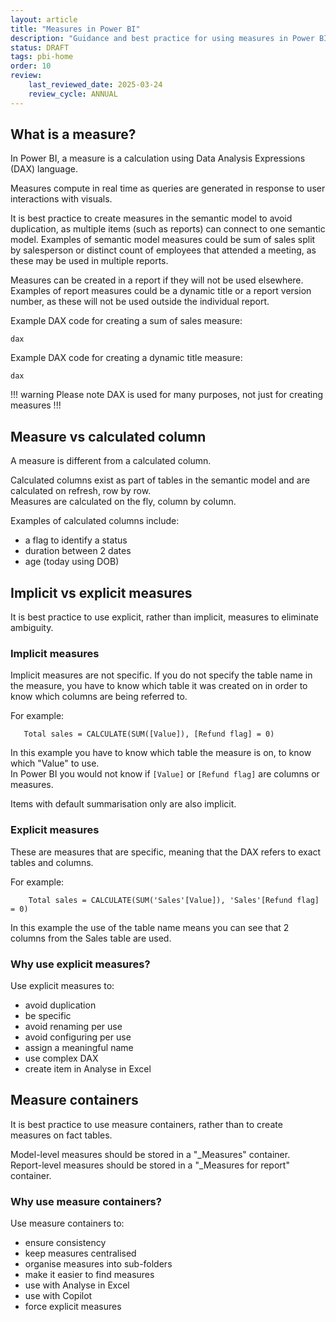 ```yaml
---
layout: article
title: "Measures in Power BI"
description: "Guidance and best practice for using measures in Power BI"
status: DRAFT
tags: pbi-home
order: 10
review:
    last_reviewed_date: 2025-03-24
    review_cycle: ANNUAL
---
```

## What is a measure?  
  
In Power BI, a measure is a calculation using Data Analysis Expressions (DAX) language.  
  
Measures compute in real time as queries are generated in response to user interactions with visuals.  
  
It is best practice to create measures in the semantic model to avoid duplication, as multiple items (such as reports) can connect to one semantic model. Examples of semantic model measures could be sum of sales split by salesperson or distinct count of employees that attended a meeting, as these may be used in multiple reports.  
  
Measures can be created in a report if they will not be used elsewhere. Examples of report measures could be a dynamic title or a report version number, as these will not be used outside the individual report.  
  
Example DAX code for creating a sum of sales measure:  
  
```
dax

```

Example DAX code for creating a dynamic title measure:  

```
dax

```
  
!!! warning Please note
DAX is used for many purposes, not just for creating measures
!!!  
  
## Measure vs calculated column  
  
A measure is different from a calculated column.  
  
Calculated columns exist as part of tables in the semantic model and are calculated on refresh, row by row.  
Measures are calculated on the fly, column by column.  
  
Examples of calculated columns include:

- a flag to identify a status
- duration between 2 dates
- age (today using DOB)  
  
## Implicit vs explicit measures  
  
It is best practice to use explicit, rather than implicit, measures to eliminate ambiguity.  
  
### Implicit measures  
  
Implicit measures are not specific. If you do not specify the table name in the measure, you have to know which table it was created on in order to know which columns are being referred to.  
  
For example:  
  
 ```
    Total sales = CALCULATE(SUM([Value]), [Refund flag] = 0)  

```  
In this example you have to know which table the measure is on, to know which "Value" to use.  
In Power BI you would not know if `[Value]` or `[Refund flag]` are columns or measures.  
  
Items with default summarisation only are also implicit.

### Explicit measures  
  
These are measures that are specific, meaning that the DAX refers to exact tables and columns.  
  
For example:  
  
 ```
     Total sales = CALCULATE(SUM('Sales'[Value]), 'Sales'[Refund flag] = 0)  

```  
In this example the use of the table name means you can see that 2 columns from the Sales table are used.  
  
### Why use explicit measures?  
  
Use explicit measures to:  
  
- avoid duplication
- be specific
- avoid renaming per use
- avoid configuring per use
- assign a meaningful name
- use complex DAX
- create item in Analyse in Excel  
  
## Measure containers  
  
It is best practice to use measure containers, rather than to create measures on fact tables.  
  
Model-level measures should be stored in a "_Measures" container.  
Report-level measures should be stored in a "_Measures for report" container.  
  
### Why use measure containers?  
  
Use measure containers to:  
  
- ensure consistency
- keep measures centralised
- organise measures into sub-folders
- make it easier to find measures
- use with Analyse in Excel
- use with Copilot
- force explicit measures